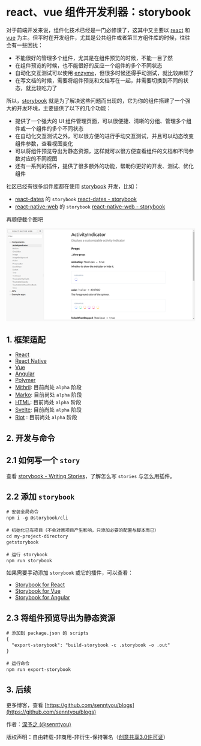 # react、vue 组件开发利器：storybook

对于前端开发来说，组件化技术已经是一门必修课了，这其中又主要以 [react](https://github.com/facebook/react) 和 [vue](https://github.com/vuejs/vue) 为主。但平时在开发组件，尤其是公共组件或者第三方组件库的时候，往往会有一些困扰：

- 不能很好的管理多个组件，尤其是在组件预览的时候，不能一目了然
- 在组件预览的时候，也不能很好的反应一个组件的多个不同状态
- 自动化交互测试可以使用 [enzyme](https://github.com/airbnb/enzyme)，但很多时候还得手动测试，就比较麻烦了
- 在写文档的时候，需要将组件预览和文档写在一起，并需要切换到不同的状态，就比较吃力了

所以，[storybook](https://github.com/storybooks/storybook) 就是为了解决这些问题而出现的，它为你的组件搭建了一个强大的开发环境，主要提供了以下的几个功能：

- 提供了一个强大的 UI 组件管理页面，可以很便捷、清晰的分组、管理多个组件或一个组件的多个不同状态
- 在自动化交互测试之外，可以很方便的进行手动交互测试，并且可以动态改变组件参数，查看视图变化
- 可以将组件预览导出为静态资源，这样就可以很方便查看组件的文档和不同参数对应的不同视图
- 还有一系列的插件，提供了很多额外的功能，帮助你更好的开发、测试、优化组件

社区已经有很多组件库都在使用 [storybook](https://github.com/storybooks/storybook) 开发，比如：

- [react-dates](https://github.com/airbnb/react-dates) 的 `storybook` [react-dates - storybook](http://airbnb.io/react-dates/)
- [react-native-web](https://github.com/necolas/react-native-web) 的 `storybook` [react-native-web - storybook](http://necolas.github.io/react-native-web/storybook/)

再顺便截个图吧

![](../images/999.png)

## 1. 框架适配

- [React](https://github.com/storybooks/storybook/blob/master/app/react)
- [React Native](https://github.com/storybooks/storybook/blob/master/app/react-native)
- [Vue](https://github.com/storybooks/storybook/blob/master/app/vue)
- [Angular](https://github.com/storybooks/storybook/blob/master/app/angular)
- [Polymer](https://github.com/storybooks/storybook/blob/master/app/polymer)
- [Mithril](https://github.com/storybooks/storybook/blob/master/app/mithril): 目前尚处 `alpha` 阶段
- [Marko](https://github.com/storybooks/storybook/blob/master/app/marko): 目前尚处 `alpha` 阶段
- [HTML](https://github.com/storybooks/storybook/blob/master/app/html): 目前尚处 `alpha` 阶段
- [Svelte](https://github.com/storybooks/storybook/blob/master/app/svelte): 目前尚处 `alpha` 阶段
- [Riot](https://github.com/storybooks/storybook/blob/master/app/riot) : 目前尚处 `alpha` 阶段

## 2. 开发与命令

## 2.1 如何写一个 `story` 

查看 [storybook - Writing Stories](https://storybook.js.org/basics/writing-stories/)，了解怎么写 `stories` 与怎么用插件。

## 2.2 添加 `storybook`

```
# 安装全局命令
npm i -g @storybook/cli

# 初始化已有项目（不会对原项目产生影响，只添加必要的配置与脚本而已）
cd my-project-directory
getstorybook

# 运行 storybook
npm run storybook
```

如果需要手动添加 `storybook` 或它的插件，可以查看：

- [Storybook for React](https://storybook.js.org/basics/guide-react/)
- [Storybook for Vue](https://storybook.js.org/basics/guide-vue/)
- [Storybook for Angular](https://storybook.js.org/basics/guide-angular/)

## 2.3 将组件预览导出为静态资源

```
# 添加到 package.json 的 scripts
{
  "export-storybook": "build-storybook -c .storybook -o .out"
}

# 运行命令
npm run export-storybook
```

## 3. 后续

更多博客，查看 [https://github.com/senntyou/blogs](https://github.com/senntyou/blogs)

作者：[深予之 (@senntyou)](https://github.com/senntyou)

版权声明：自由转载-非商用-非衍生-保持署名（[创意共享3.0许可证](https://creativecommons.org/licenses/by-nc-nd/3.0/deed.zh)）
